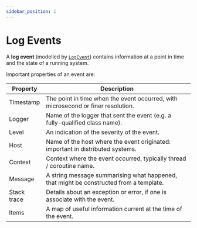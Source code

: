 ```yaml
---
sidebar_position: 1
---
```


# Log Events

A **log event** (modelled by
[`LogEvent`](https://github.com/klogging/klogging/blob/main/src/commonMain/kotlin/io/klogging/events/LogEvent.kt))
contains information at a point in time and the state of a running system.

Important properties of an event are:

| Property    | Description                                                                            |
| ----------- | -------------------------------------------------------------------------------------- |
| Timestamp   | The point in time when the event occurred, with microsecond or finer resolution.       |
| Logger      | Name of the logger that sent the event (e.g. a fully-qualified class name).            |
| Level       | An indication of the severity of the event.                                            |
| Host        | Name of the host where the event originated: important in distributed systems.         |
| Context     | Context where the event occurred, typically thread / coroutine name.                   |
| Message     | A string message summarising what happened, that might be constructed from a template. |
| Stack trace | Details about an exception or error, if one is associate with the event.               |
| Items       | A map of useful information current at the time of the event.                          |

